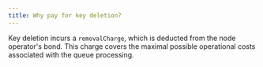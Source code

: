 ```yaml
---
title: Why pay for key deletion?
---
```


Key deletion incurs a `removalCharge`, which is deducted from the node operator's bond. This charge covers the maximal possible operational costs associated with the queue processing.
